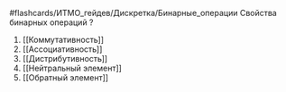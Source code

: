 #flashcards/ИТМО_гейдев/Дискретка/Бинарные_операции
Свойства бинарных операций
?
1. [[Коммутативность]]
2. [[Ассоциативность]]
3. [[Дистрибутивность]]
4. [[Нейтральный элемент]]
5. [[Обратный элемент]]
